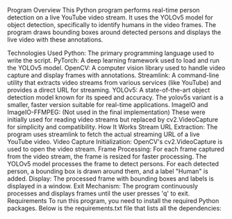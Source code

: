 Program Overview
This Python program performs real-time person detection on a live YouTube video stream. It uses the YOLOv5 model for object detection, specifically to identify humans in the video frames. The program draws bounding boxes around detected persons and displays the live video with these annotations.

Technologies Used
Python: The primary programming language used to write the script.
PyTorch: A deep learning framework used to load and run the YOLOv5 model.
OpenCV: A computer vision library used to handle video capture and display frames with annotations.
Streamlink: A command-line utility that extracts video streams from various services (like YouTube) and provides a direct URL for streaming.
YOLOv5: A state-of-the-art object detection model known for its speed and accuracy. The yolov5s variant is a smaller, faster version suitable for real-time applications.
ImageIO and ImageIO-FFMPEG: (Not used in the final implementation) These were initially used for reading video streams but replaced by cv2.VideoCapture for simplicity and compatibility.
How It Works
Stream URL Extraction: The program uses streamlink to fetch the actual streaming URL of a live YouTube video.
Video Capture Initialization: OpenCV's cv2.VideoCapture is used to open the video stream.
Frame Processing:
For each frame captured from the video stream, the frame is resized for faster processing.
The YOLOv5 model processes the frame to detect persons.
For each detected person, a bounding box is drawn around them, and a label "Human" is added.
Display: The processed frame with bounding boxes and labels is displayed in a window.
Exit Mechanism: The program continuously processes and displays frames until the user presses 'q' to exit.
Requirements
To run this program, you need to install the required Python packages. Below is the requirements.txt file that lists all the dependencies:
